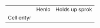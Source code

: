 <table>
  <th>
    <td>
      Henlo
    </td>
    <td>
      Holds up sprok
    </td>
  </th>
  <tr>
    <td>
      Cell entyr
    </td>
    <td></td>
  </tr>
</table>
